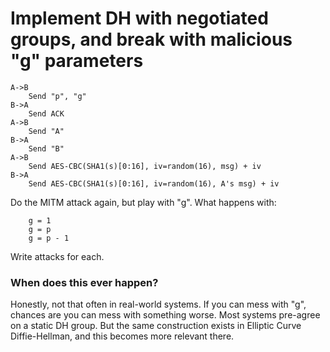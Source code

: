 
# Implement DH with negotiated groups, and break with malicious "g" parameters
```
A->B
    Send "p", "g"
B->A
    Send ACK
A->B
    Send "A"
B->A
    Send "B"
A->B
    Send AES-CBC(SHA1(s)[0:16], iv=random(16), msg) + iv
B->A
    Send AES-CBC(SHA1(s)[0:16], iv=random(16), A's msg) + iv
```
Do the MITM attack again, but play with "g". What happens with:
```
    g = 1
    g = p
    g = p - 1
```
Write attacks for each.

### When does this ever happen?
Honestly, not that often in real-world systems. If you can mess with "g", chances are you can mess with something worse. Most systems pre-agree on a static DH group. But the same construction exists in Elliptic Curve Diffie-Hellman, and this becomes more relevant there.

